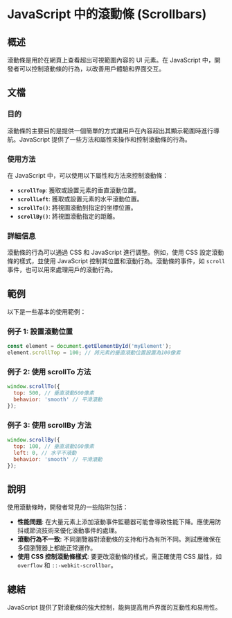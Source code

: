<!--
Meta Description: # JavaScript 中的滾動條 (Scrollbars) ## 概述 滾動條是用於在網頁上查看超出可視範圍內容的 UI 元素。在 JavaScript 中，開發者可以控制滾動條的行為，以改善用戶體驗和界面交互。 ## 文檔 ### 目的 滾動條的主要目的是提供一個簡單的方式讓用戶在內容超出其顯...
Meta Keywords: javascript, css, scrollto, scrollby, scrolltop
-->

# JavaScript 中的滾動條 (Scrollbars)

## 概述
滾動條是用於在網頁上查看超出可視範圍內容的 UI 元素。在 JavaScript 中，開發者可以控制滾動條的行為，以改善用戶體驗和界面交互。

## 文檔
### 目的
滾動條的主要目的是提供一個簡單的方式讓用戶在內容超出其顯示範圍時進行導航。JavaScript 提供了一些方法和屬性來操作和控制滾動條的行為。

### 使用方法
在 JavaScript 中，可以使用以下屬性和方法來控制滾動條：

- **`scrollTop`**: 獲取或設置元素的垂直滾動位置。
- **`scrollLeft`**: 獲取或設置元素的水平滾動位置。
- **`scrollTo()`**: 將視圖滾動到指定的坐標位置。
- **`scrollBy()`**: 將視圖滾動指定的距離。

### 詳細信息
滾動條的行為可以通過 CSS 和 JavaScript 進行調整。例如，使用 CSS 設定滾動條的樣式，並使用 JavaScript 控制其位置和滾動行為。滾動條的事件，如 `scroll` 事件，也可以用來處理用戶的滾動行為。

## 範例
以下是一些基本的使用範例：

### 例子 1: 設置滾動位置
```javascript
const element = document.getElementById('myElement');
element.scrollTop = 100; // 將元素的垂直滾動位置設置為100像素
```

### 例子 2: 使用 scrollTo 方法
```javascript
window.scrollTo({
  top: 500, // 垂直滾動500像素
  behavior: 'smooth' // 平滑滾動
});
```

### 例子 3: 使用 scrollBy 方法
```javascript
window.scrollBy({
  top: 100, // 垂直滾動100像素
  left: 0, // 水平不滾動
  behavior: 'smooth' // 平滑滾動
});
```

## 說明
使用滾動條時，開發者常見的一些陷阱包括：

- **性能問題**: 在大量元素上添加滾動事件監聽器可能會導致性能下降。應使用防抖或節流技術來優化滾動事件的處理。
- **滾動行為不一致**: 不同瀏覽器對滾動條的支持和行為有所不同。測試應確保在多個瀏覽器上都能正常運作。
- **使用 CSS 控制滾動條樣式**: 要更改滾動條的樣式，需正確使用 CSS 屬性，如 `overflow` 和 `::-webkit-scrollbar`。

## 總結
JavaScript 提供了對滾動條的強大控制，能夠提高用戶界面的互動性和易用性。